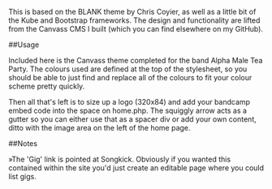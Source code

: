 This is based on the BLANK theme by Chris Coyier, as well as a little bit of the Kube and Bootstrap frameworks. The design and functionality are lifted from the Canvass CMS I built (which you can find elsewhere on my GitHub).

##Usage

Included here is the Canvass theme completed for the band Alpha Male Tea Party. The colours used are defined at the top of the stylesheet, so you should be able to just find and replace all of the colours to fit your colour scheme pretty quickly. 

Then all that's left is to size up a logo (320x84) and add your bandcamp embed code into the space on home.php. The squiggly arrow acts as a gutter so you can either use that as a spacer div or add your own content, ditto with the image area on the left of the home page. 

##Notes

&raquo;The 'Gig' link is pointed at Songkick. Obviously if you wanted this contained within the site you'd just create an editable page where you could list gigs.
